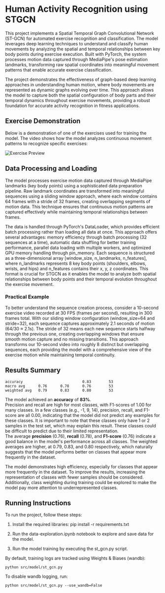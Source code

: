 # Human Activity Recognition using STGCN

This project implements a Spatial Temporal Graph Convolutional Network (ST-GCN) for automated exercise recognition and classification. The model leverages deep learning techniques to understand and classify human movements by analyzing the spatial and temporal relationships between key body points during exercise execution. Built with PyTorch, the system processes motion data captured through MediaPipe's pose estimation landmarks, transforming raw spatial coordinates into meaningful movement patterns that enable accurate exercise classification.

The project demonstrates the effectiveness of graph-based deep learning approaches in understanding human motion, where body movements are represented as dynamic graphs evolving over time. This approach allows the model to capture both the spatial configuration of body parts and their temporal dynamics throughout exercise movements, providing a robust foundation for accurate activity recognition in fitness applications.

## Exercise Demonstration
Below is a demonstration of one of the exercises used for training the model. The video shows how the model analyzes continuous movement patterns to recognize specific exercises:

![Exercise Preview](docs/exercise_preview.gif)

## Data Processing and Loading

The model processes exercise motion data captured through MediaPipe landmarks (key body points) using a sophisticated data preparation pipeline. Raw landmark coordinates are transformed into meaningful sequences using a sliding window approach, where each window contains 64 frames with a stride of 32 frames, creating overlapping segments of motion data. This technique ensures that continuous motion patterns are captured effectively while maintaining temporal relationships between frames.

The data is handled through PyTorch's DataLoader, which provides efficient batch processing rather than loading all data at once. This approach offers several advantages: memory efficiency through batch processing (32 sequences at a time), automatic data shuffling for better training performance, parallel data loading with multiple workers, and optimized GPU memory handling through pin_memory. Each sequence is structured as a three-dimensional array [window_size, n_landmarks, n_features], where n_landmarks represents 8 key body points (shoulders, elbows, wrists, and hips) and n_features contains their x, y, z coordinates. This format is crucial for STGCN as it enables the model to analyze both spatial relationships between body points and their temporal evolution throughout the exercise movement.

### Practical Example
To better understand the sequence creation process, consider a 10-second exercise video recorded at 30 FPS (frames per second), resulting in 300 frames total. With our sliding window configuration (window_size=64 and stride=32), each sequence captures approximately 2.1 seconds of motion (64/30 ≈ 2.1s). The stride of 32 means each new sequence starts halfway through the previous one, creating overlapping windows that ensure smooth motion capture and no missing transitions. This approach transforms our 10-second video into roughly 8 distinct but overlapping sequences, each providing the model with a comprehensive view of the exercise motion while maintaining temporal continuity.

## Results Summary

    accuracy                           0.83        53
    macro avg      0.76      0.78      0.76        53
    weighted avg   0.79      0.83      0.80        53

The model achieved an **accuracy** of **83%**. \
Precision and recall are high for most classes, with F1-scores of 1.00 for many classes. In a few classes (e.g., -1, 9, 14), precision, recall, and F1-score are all 0.00, indicating that the model did not predict any examples for these classes. It is important to note that these classes only have 1 or 2 samples in the test set, which may explain this result. These classes could be difficult to predict due to their limited representation. \
The average **precision** (0.76), **recall** (0.78), and **F1-score** (0.76) indicate a good balance in the model's performance across all classes. The weighted averages are higher, at 0.79, 0.83, and 0.80 respectively, which naturally suggests that the model performs better on classes that appear more frequently in the dataset.

The model demonstrates high efficiency, especially for classes that appear more frequently in the dataset. To improve the results, increasing the representation of classes with fewer samples should be considered. Additionally, class weighting during training could be explored to make the model pay more attention to underrepresented classes.

## Running Instructions

To run the project, follow these steps:

1. Install the required libraries:
pip install -r requirements.txt

2. Run the data-exploration.ipynb notebook to explore and save data
for the model.

3. Run the model training by executing the st_gcn.py script.

By default, training logs are tracked using Weights & Biases (wandb):
```console
python src/model/st_gcn.py
```

To disable wandb logging, run:
```console
python src/model/st_gcn.py --use_wandb=False
```

